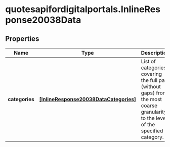 # quotesapifordigitalportals.InlineResponse20038Data

## Properties

Name | Type | Description | Notes
------------ | ------------- | ------------- | -------------
**categories** | [**[InlineResponse20038DataCategories]**](InlineResponse20038DataCategories.md) | List of categories covering the full path (without gaps) from the most coarse granularity to the level of the specified category. | [optional] 


